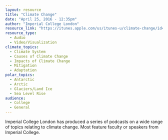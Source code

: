 ```yaml
---
layout: resource
title: "Climate Change"
date: "April 25, 2016 - 12:35pm"
author: "Imperial College London"
resource_link: "https://itunes.apple.com/us/itunes-u/climate-change/id415328675?mt=10"
resource_type:
  - Audio
  - Video/Visualization
climate_topics:
  - Climate System
  - Causes of Climate Change
  - Impacts of Climate Change
  - Mitigation
  - Adaptation
polar_topics:
  - Antarctic
  - Arctic
  - Glaciers/Land Ice
  - Sea Level Rise
audience:
  - College
  - General
---
```


Imperial College London has produced a series of podcasts on a wide range of topics relating to climate change. Most feature faculty or speakers from Imperial College.